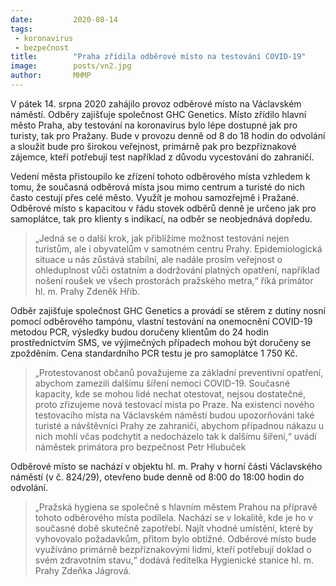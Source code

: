 ```yaml
---
date:         2020-08-14
tags:         
 - koronavirus
 - bezpečnost
title:        "Praha zřídila odběrové místo na testování COVID-19"
image: 	      posts/vn2.jpg
author:       MHMP
---
```


V pátek 14. srpna 2020 zahájilo provoz odběrové místo na Václavském náměstí. Odběry zajišťuje společnost GHC Genetics. Místo zřídilo hlavní město Praha, aby testování na koronavirus bylo lépe dostupné jak pro turisty, tak pro Pražany. Bude v provozu denně od 8 do 18 hodin do odvolání a sloužit bude pro širokou veřejnost, primárně pak pro bezpříznakové zájemce, kteří potřebují test například z důvodu vycestování do zahraničí.

Vedení města přistoupilo ke zřízení tohoto odběrového místa vzhledem k tomu, že současná odběrová místa jsou mimo centrum a turisté do nich často cestují přes celé město. Využít je mohou samozřejmě i Pražané. Odběrové místo s kapacitou v řádu stovek odběrů denně je určeno jak pro samoplátce, tak pro klienty s indikací, na odběr se neobjednává dopředu.

> „Jedná se o další krok, jak přiblížíme možnost testování nejen turistům, ale i obyvatelům v samotném centru Prahy. Epidemiologická situace u nás zůstává stabilní, ale nadále prosím veřejnost o ohleduplnost vůči ostatním a dodržování platných opatření, například nošení roušek ve všech prostorách pražského metra,“ říká primátor hl. m. Prahy Zdeněk Hřib.

Odběr zajišťuje společnost GHC Genetics a provádí se stěrem z dutiny nosní pomocí odběrového tampónu, vlastní testování na onemocnění COVID-19 metodou PCR, výsledky budou doručeny klientům do 24 hodin prostřednictvím SMS, ve výjimečných případech mohou být doručeny se zpožděním. Cena standardního PCR testu je pro samoplátce 1 750 Kč.

> „Protestovanost občanů považujeme za základní preventivní opatření, abychom zamezili dalšímu šíření nemoci COVID-19. Současné kapacity, kde se mohou lidé nechat otestovat, nejsou dostatečné, proto zřizujeme nová testovací místa po Praze. Na existenci nového testovacího místa na Václavském náměstí budou upozorňováni také turisté a návštěvníci Prahy ze zahraničí, abychom případnou nákazu u nich mohli včas podchytit a nedocházelo tak k dalšímu šíření,“ uvádí náměstek primátora pro bezpečnost Petr Hlubuček

Odběrové místo se nachází v objektu hl. m. Prahy v horní části Václavského náměstí (v č. 824/29), otevřeno bude denně od 8:00 do 18:00 hodin do odvolání.

> „Pražská hygiena se společně s hlavním městem Prahou na přípravě tohoto odběrového místa podílela. Nachází se v lokalitě, kde je ho v současné době skutečně zapotřebí. Najít vhodné umístění, které by vyhovovalo požadavkům, přitom bylo obtížné. Odběrové místo bude využíváno primárně bezpříznakovými lidmi, kteří potřebují doklad o svém zdravotním stavu,“ dodává ředitelka Hygienické stanice hl. m. Prahy Zdeňka Jágrová.
